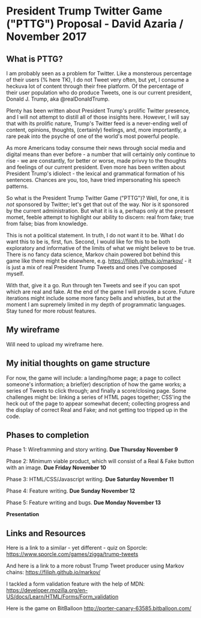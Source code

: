 # President Trump Twitter Game ("PTTG") Proposal - David Azaria / November 2017

## What is PTTG?

I am probably seen as a problem for Twitter. Like a monsterous percentage of their users (% here TK), I do not Tweet very often, but yet, I consume a heckuva lot of content through their free platform. Of the percentage of their user population who do produce Tweets, one is our current president, Donald J. Trump, aka @realDonaldTrump. 

Plenty has been written about President Trump's prolific Twitter presence, and I will not attempt to distill all of those insights here. However, I will say that with its prolific nature, Trump's Twitter feed is a never-ending well of content, opinions, thoughts, (certainly) feelings, and, more importantly, a rare peak into the psyche of one of the world's most powerful people. 

As more Americans today consume their news through social media and digital means than ever before - a number that will certainly only continue to rise - we are constantly, for better or worse, made privvy to the thoughts and feelings of our current president. Even more has been written about President Trump's idiolect - the lexical and grammatical formation of his sentences. Chances are you, too, have tried impersonating his speech patterns. 

So what is the President Trump Twitter Game ("PTTG")? Well, for one, it is _not_ sponsored by Twitter; let's get that out of the way. Nor is it sponsored by the current administration. But what it is is a, perhaps only at the present momet, feeble attempt to highlight our ability to discern: real from fake; true from false; bias from knowledge. 

This is not a political statement. In truth, I do not want it to be. What I do want this to be is, first, fun. Second, I would like for this to be both exploratory and informative of the limits of what we might believe to be true. There is no fancy data science, Markov chain powered bot behind this game like there might be elsewhere, e.g. https://filiph.github.io/markov/ - it is just a mix of real President Trump Tweets and ones I've composed myself. 

With that, give it a go. Run through ten Tweets and see if you can spot which are real and fake. At the end of the game I will provide a score. Future iterations might include some more fancy bells and whistles, but at the moment I am supremely limited in my depth of programmatic languages. Stay tuned for more robust features.   

## My wireframe

Will need to upload my wireframe here. 

## My initial thoughts on game structure

For now, the game will include: a landing/home page; a page to collect someone's information; a brief(er) description of how the game works; a series of Tweets to click through; and finally a score/closing page. Some challenges might be: linking a series of HTML pages together; CSS'ing the heck out of the page to appear somewhat decent; collecting progress and the display of correct Real and Fake; and not getting too tripped up in the code. 

## Phases to completion

Phase 1: Wireframming and story writing. **Due Thursday November 9** 

Phase 2: Minimum viable product, which will consist of a Real & Fake button with an image. **Due Friday November 10**

Phase 3: HTML/CSS/Javascript writing. **Due Saturday November 11**

Phase 4: Feature writing. **Due Sunday November 12**

Phase 5: Feature writing and bugs. **Due Monday November 13**

**Presentation**

## Links and Resources

Here is a link to a similar - yet different - quiz on Sporcle: https://www.sporcle.com/games/zigga/trump-tweets

And here is a link to a more robust Trump Tweet producer using Markov chains: https://filiph.github.io/markov/

I tackled a form validation feature with the help of MDN: https://developer.mozilla.org/en-US/docs/Learn/HTML/Forms/Form_validation

Here is the game on BitBalloon http://porter-canary-63585.bitballoon.com/
